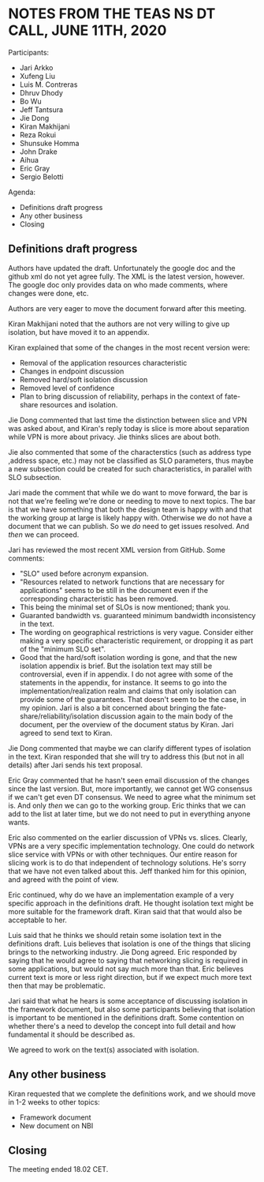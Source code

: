 
# NOTES FROM THE TEAS NS DT CALL, JUNE 11TH, 2020
 
Participants:
* Jari Arkko
* Xufeng Liu
* Luis M. Contreras
* Dhruv Dhody
* Bo Wu
* Jeff Tantsura
* Jie Dong
* Kiran Makhijani
* Reza Rokui
* Shunsuke Homma
* John Drake
* Aihua
* Eric Gray
* Sergio Belotti
 
Agenda:
* Definitions draft progress
* Any other business
* Closing
 
## Definitions draft progress
 
Authors have updated the draft. Unfortunately the google doc and the github xml do not yet agree fully. The XML is the latest version, however. The google doc only provides data on who made comments, where changes were done, etc.
 
Authors are very eager to move the document forward after this meeting.
 
Kiran Makhijani noted that the authors are not very willing to give up isolation, but have moved it to an appendix.
 
Kiran explained that some of the changes in the most recent version were:
* Removal of the application resources characteristic    
* Changes in endpoint discussion
* Removed hard/soft isolation discussion
* Removed level of confidence
* Plan to bring discussion of reliability, perhaps in the context of fate-share resources and isolation.
 
Jie Dong commented that last time the distinction between slice and VPN was asked about, and Kiran's reply today is slice is more about separation while VPN is more about privacy. Jie thinks slices are about both. 

Jie also commented that some of the characterstics (such as address type ,address space, etc.) may not be classified as SLO parameters, thus maybe a new subsection could be created for such characteristics, in parallel with SLO subsection.

Jari made the comment that while we do want to move forward, the bar is not that we're feeling we're done or needing to move to next topics. The bar is that we have something that both the design team is happy with and that the working group at large is likely happy with. Otherwise we do not have a document that we can publish. So we *do* need to get issues resolved. And _then_ we can proceed.
 
Jari has reviewed the most recent XML version from GitHub. Some comments:
* "SLO" used before acronym expansion.
* "Resources related to network functions that are necessary for applications" seems to be still in the document even if the corresponding characteristic has been removed.
* This being the minimal set of SLOs is now mentioned; thank you.
* Guaranted bandwidth vs. guaranteed minimum bandwidth inconsistency in the text.
* The wording on geographical restrictions is very vague. Consider either making a very specific characteristic requirement, or dropping it as part of the "minimum SLO set".
* Good that the hard/soft isolation wording is gone, and that the new isolation appendix is brief. But the isolation text may still be controversial, even if in appendix. I do not agree with some of the statements in the appendix, for instance. It seems to go into the implementation/realization realm and claims that only isolation can provide some of the guarantees. That doesn't seem to be the case, in my opinion. Jari is also a bit concerned about bringing the fate-share/reliability/isolation discussion again to the main body of the document, per the overview of the document status by Kiran. Jari agreed to send text to Kiran.
 
Jie Dong commented that maybe we can clarify different types of isolation in the text. Kiran responded that she will try to address this (but not in all details) after Jari sends his text proposal.
 
Eric Gray commented that he hasn't seen email discussion of the changes since the last version. But, more importantly, we cannot get WG consensus if we can't get even DT consensus. We need to agree what the minimum set is. And only *then* we can go to the working group. Eric thinks that we can add to the list at later time, but we do not need to put in everything anyone wants.
 
Eric also commented on the earlier discussion of VPNs vs. slices. Clearly, VPNs are a very specific implementation technology. One could do network slice service with VPNs or with other techniques. Our entire reason for slicing work is to do that independent of technology solutions. He's sorry that we have not even talked about this. Jeff thanked him for this opinion, and agreed with the point of view.
 
Eric continued, why do we have an implementation example of a very specific approach in the definitions draft. He thought isolation text might be more suitable for the framework draft. Kiran said that that would also be acceptable to her. 
 
Luis said that he thinks we should retain some isolation text in the definitions draft. Luis believes that isolation is one of the things that slicing brings to the networking industry. Jie Dong agreed. Eric responded by saying that he would agree to saying that networking slicing is required in some applications, but would not say much more than that. Eric believes current text is more or less right direction, but if we expect much more text then that may be problematic.
 
Jari said that what he hears is some acceptance of discussing isolation in the framework document, but also some participants believing that isolation is important to be mentioned in the definitions draft. Some contention on whether there's a need to develop the concept into full detail and how fundamental it should be described as.
 
We agreed to work on the text(s) associated with isolation.
 
## Any other business
 
Kiran requested that we complete the definitions work, and we should move in 1-2 weeks to other topics:
* Framework document
* New document on NBI
 
## Closing
 
The meeting ended 18.02 CET.
 
 
